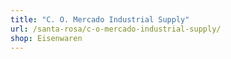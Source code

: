 ```yaml
---
title: "C. O. Mercado Industrial Supply"
url: /santa-rosa/c-o-mercado-industrial-supply/
shop: Eisenwaren
---
```

